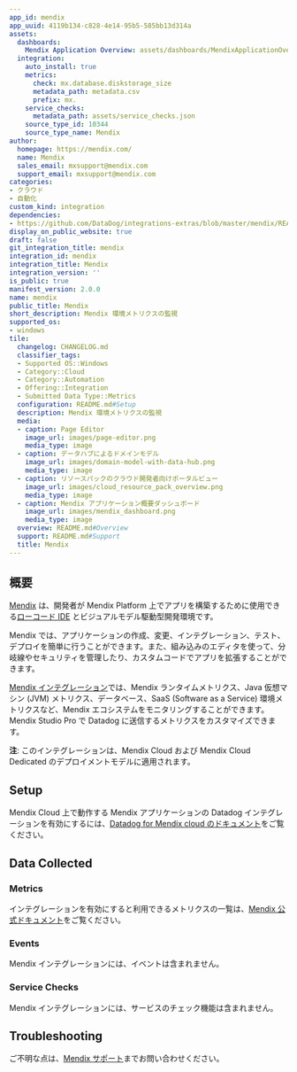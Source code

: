 ```yaml
---
app_id: mendix
app_uuid: 4119b134-c828-4e14-95b5-585bb13d314a
assets:
  dashboards:
    Mendix Application Overview: assets/dashboards/MendixApplicationOverview.json
  integration:
    auto_install: true
    metrics:
      check: mx.database.diskstorage_size
      metadata_path: metadata.csv
      prefix: mx.
    service_checks:
      metadata_path: assets/service_checks.json
    source_type_id: 10344
    source_type_name: Mendix
author:
  homepage: https://mendix.com/
  name: Mendix
  sales_email: mxsupport@mendix.com
  support_email: mxsupport@mendix.com
categories:
- クラウド
- 自動化
custom_kind: integration
dependencies:
- https://github.com/DataDog/integrations-extras/blob/master/mendix/README.md
display_on_public_website: true
draft: false
git_integration_title: mendix
integration_id: mendix
integration_title: Mendix
integration_version: ''
is_public: true
manifest_version: 2.0.0
name: mendix
public_title: Mendix
short_description: Mendix 環境メトリクスの監視
supported_os:
- windows
tile:
  changelog: CHANGELOG.md
  classifier_tags:
  - Supported OS::Windows
  - Category::Cloud
  - Category::Automation
  - Offering::Integration
  - Submitted Data Type::Metrics
  configuration: README.md#Setup
  description: Mendix 環境メトリクスの監視
  media:
  - caption: Page Editor
    image_url: images/page-editor.png
    media_type: image
  - caption: データハブによるドメインモデル
    image_url: images/domain-model-with-data-hub.png
    media_type: image
  - caption: リソースパックのクラウド開発者向けポータルビュー
    image_url: images/cloud_resource_pack_overview.png
    media_type: image
  - caption: Mendix アプリケーション概要ダッシュボード
    image_url: images/mendix_dashboard.png
    media_type: image
  overview: README.md#Overview
  support: README.md#Support
  title: Mendix
---
```


<!--  SOURCED FROM https://github.com/DataDog/integrations-extras -->


## 概要

[Mendix][1] は、開発者が Mendix Platform 上でアプリを構築するために使用できる[ローコード IDE][2] とビジュアルモデル駆動型開発環境です。

Mendix では、アプリケーションの作成、変更、インテグレーション、テスト、デプロイを簡単に行うことができます。また、組み込みのエディタを使って、分岐線やセキュリティを管理したり、カスタムコードでアプリを拡張することができます。

[Mendix インテグレーション][3]では、Mendix ランタイムメトリクス、Java 仮想マシン (JVM) メトリクス、データベース、SaaS (Software as a Service) 環境メトリクスなど、Mendix エコシステムをモニタリングすることができます。Mendix Studio Pro で Datadog に送信するメトリクスをカスタマイズできます。

**注**: このインテグレーションは、Mendix Cloud および Mendix Cloud Dedicated のデプロイメントモデルに適用されます。

## Setup

Mendix Cloud 上で動作する Mendix アプリケーションの Datadog インテグレーションを有効にするには、[Datadog for Mendix cloud のドキュメント][4]をご覧ください。


## Data Collected

### Metrics

インテグレーションを有効にすると利用できるメトリクスの一覧は、[Mendix 公式ドキュメント][5]をご覧ください。

### Events

Mendix インテグレーションには、イベントは含まれません。

### Service Checks

Mendix インテグレーションには、サービスのチェック機能は含まれません。


## Troubleshooting

ご不明な点は、[Mendix サポート][6]までお問い合わせください。

[1]: https://mendix.com/
[2]: https://www.mendix.com/blog/a-low-code-leader-composing-the-modern-enterprise-with-mendix/
[3]: https://docs.mendix.com/developerportal/operate/monitoring-with-apm/
[4]: https://docs.mendix.com/developerportal/operate/datadog-metrics/#2-setting-up-datadog-for-your-mendix-app
[5]: https://docs.mendix.com/developerportal/operate/monitoring-with-apm/#environment
[6]: https://support.mendix.com/hc/en-us